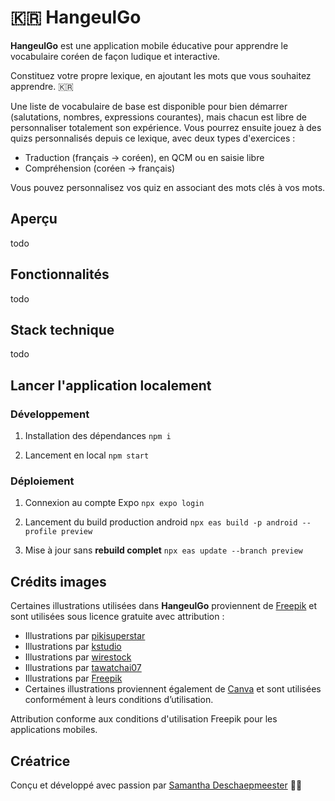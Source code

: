 # 🇰🇷 HangeulGo

**HangeulGo** est une application mobile éducative pour apprendre le vocabulaire coréen de façon ludique et interactive.

Constituez votre propre lexique, en ajoutant les mots que vous souhaitez apprendre. 🇰🇷

Une liste de vocabulaire de base est disponible pour bien démarrer (salutations, nombres, expressions courantes), mais chacun est libre de personnaliser totalement son expérience.
Vous pourrez ensuite jouez à des quizs personnalisés depuis ce lexique, avec deux types d'exercices :

- Traduction (français → coréen), en QCM ou en saisie libre
- Compréhension (coréen → français)

Vous pouvez personnalisez vos quiz en associant des mots clés à vos mots.

## Aperçu

todo

## Fonctionnalités

todo 

## Stack technique

todo

## Lancer l'application localement

### Développement

1. Installation des dépendances
``npm i``

2. Lancement en local
``npm start``

### Déploiement

1. Connexion au compte Expo
``npx expo login``

2. Lancement du build production android
``npx eas build -p android --profile preview``

3. Mise à jour sans **rebuild complet**
``npx eas update --branch preview``

## Crédits images

Certaines illustrations utilisées dans **HangeulGo** proviennent de [Freepik](https://www.freepik.com) et sont utilisées sous licence gratuite avec attribution :

- Illustrations par [pikisuperstar](https://www.freepik.com/author/pikisuperstar)
- Illustrations par [kstudio](https://www.freepik.com/author/kstudio)
- Illustrations par [wirestock](https://www.freepik.com/author/wirestock)
- Illustrations par [tawatchai07](https://www.freepik.com/author/tawatchai07)
- Illustrations par [Freepik](https://www.freepik.com)
- Certaines illustrations proviennent également de [Canva](https://www.canva.com) et sont utilisées conformément à leurs conditions d’utilisation.

Attribution conforme aux conditions d'utilisation Freepik pour les applications mobiles.

## Créatrice

Conçu et développé avec passion par [Samantha Deschaepmeester](mailto:deschaepmeester.samantha@gmail.com) 👩‍💻
